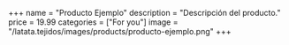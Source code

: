 +++
name = "Producto Ejemplo"
description = "Descripción del producto."
price = 19.99
categories = ["For you"]
image = "/latata.tejidos/images/products/producto-ejemplo.png"
+++
